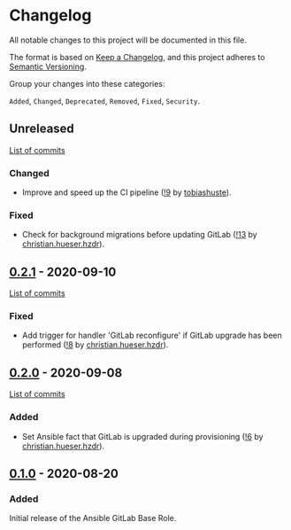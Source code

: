 <!--
SPDX-FileCopyrightText: 2020 Helmholtz Centre for Environmental Research (UFZ)
SPDX-FileCopyrightText: 2020 Helmholtz-Zentrum Dresden-Rossendorf (HZDR)

SPDX-License-Identifier: Apache-2.0
-->

# Changelog

All notable changes to this project will be documented in this file.

The format is based on [Keep a Changelog](https://keepachangelog.com/en/1.0.0/),
and this project adheres to [Semantic Versioning](https://semver.org/spec/v2.0.0.html).

Group your changes into these categories:

`Added`, `Changed`, `Deprecated`, `Removed`, `Fixed`, `Security`.

## Unreleased

[List of commits](https://gitlab.com/hifis/ansible/gitlab-base-role/-/compare/v0.2.1...master)

### Changed
- Improve and speed up the CI pipeline
  ([!9](https://gitlab.com/hifis/ansible/gitlab-base-role/-/merge_requests/9)
  by [tobiashuste](https://gitlab.com/tobiashuste)).

### Fixed
- Check for background migrations before updating GitLab
  ([!13](https://gitlab.com/hifis/ansible/gitlab-base-role/-/merge_requests/13)
  by [christian.hueser.hzdr](https://gitlab.com/christian.hueser.hzdr)).

## [0.2.1](https://gitlab.com/hifis/ansible/gitlab-base-role/-/releases/v0.2.1) - 2020-09-10

[List of commits](https://gitlab.com/hifis/ansible/gitlab-base-role/-/compare/v0.2.0...v0.2.1)

### Fixed
- Add trigger for handler 'GitLab reconfigure' if GitLab upgrade has been performed
  ([!8](https://gitlab.com/hifis/ansible/gitlab-base-role/-/merge_requests/8)
  by [christian.hueser.hzdr](https://gitlab.com/christian.hueser.hzdr)).

## [0.2.0](https://gitlab.com/hifis/ansible/gitlab-base-role/-/releases/v0.2.0) - 2020-09-08

[List of commits](https://gitlab.com/hifis/ansible/gitlab-base-role/-/compare/v0.1.0...v0.2.0)

### Added
- Set Ansible fact that GitLab is upgraded during provisioning
  ([!6](https://gitlab.com/hifis/ansible/gitlab-base-role/-/merge_requests/6)
  by [christian.hueser.hzdr](https://gitlab.com/christian.hueser.hzdr)).

## [0.1.0](https://gitlab.com/hifis/ansible/gitlab-base-role/-/releases/v0.1.0) - 2020-08-20

### Added

Initial release of the Ansible GitLab Base Role.
